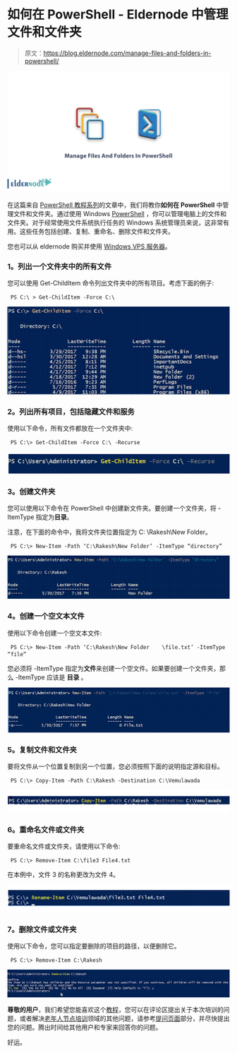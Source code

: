 # 如何在 PowerShell - Eldernode 中管理文件和文件夹

> 原文：<https://blog.eldernode.com/manage-files-and-folders-in-powershell/>

![How to Manage Files And Folders In PowerShell](img/8368afc14d6c93941a4d1c5cd02e1a65.png)

在这篇来自 [PowerShell 教程系列](https://eldernode.com/tag/powershell-commands/)的文章中，我们将教你**如何在 PowerShell** 中管理文件和文件夹。通过使用 Windows [PowerShell](https://docs.microsoft.com/en-us/powershell/scripting/overview#:~:text=PowerShell%20is%20a%20cross%2Dplatform,NET%20objects.) ，你可以管理电脑上的文件和文件夹。对于经常使用文件系统执行任务的 Windows 系统管理员来说，这非常有用。这些任务包括创建、复制、重命名、删除文件和文件夹。

您也可以从 eldernode 购买并使用 [Windows VPS 服务器](https://eldernode.com/windows-vps/)。

### 1。列出一个文件夹中的所有文件

您可以使用 Get-ChildItem 命令列出文件夹中的所有项目。考虑下面的例子:

```
 PS C:\ > Get-ChildItem -Force C:\ 
```

![manage files and folders in powershell-0](img/dfdfc0d6035763ec8e2017ddaeee9bdc.png)

### 2。列出所有项目，包括隐藏文件和服务

使用以下命令，所有文件都放在一个文件夹中:

```
 PS C:\> Get-ChildItem -Force C:\ -Recurse 
```

![manage files and folders in powershell-1](img/d4c602d22df57404cd2e6d113482b599.png)

### 3。创建文件夹

您可以使用以下命令在 PowerShell 中创建新文件夹。要创建一个文件夹，将 -ItemType 指定为**目录**。

注意，在下面的命令中，我将文件夹位置指定为 C: \Rakesh\New Folder。

```
 PS C:\> New-Item -Path ‘C:\Rakesh\New Folder’ -ItemType “directory” 
```

![manage files and folders in powershell-2](img/621c7841cd2aeaa84d16aba51b9f79b5.png)

### 4。创建一个空文本文件

使用以下命令创建一个空文本文件:

```
 PS C:\> New-Item -Path ‘C:\Rakesh\New Folder    \file.txt’ -ItemType “file” 
```

您必须将 -ItemType 指定为**文件**来创建一个空文件。如果要创建一个文件夹，那么 -ItemType 应该是 **目录** 。

![manage files and folders in powershell-3](img/6e8ba4d8c5e286e89e89e19291642208.png)

### 5。复制文件和文件夹

要将文件从一个位置复制到另一个位置，您必须按照下面的说明指定源和目标。

```
 PS C:\> Copy-Item -Path C:\Rakesh -Destination C:\Vemulawada 
```

![manage files and folders in powershell-4](img/2c793930ca4aa2236b8102f8518cb397.png)

### 6。重命名文件或文件夹

要重命名文件或文件夹，请使用以下命令:

```
 PS C:\> Remove-Item C:\file3 File4.txt 
```

在本例中，文件 3 的名称更改为文件 4。

![manage files and folders in powershell-5](img/1e1e26e4a28aca2a106d7771a61d4c32.png)

### 7。删除文件或文件夹

使用以下命令，您可以指定要删除的项目的路径，以便删除它。

```
 PS C:\> Remove-Item C:\Rakesh 
```

![manage files and folders in powershell-6](img/c94cefa547e3eed334b234a101e5aef6.png)

**尊敬的用户**，我们希望您能喜欢这个[教程](https://eldernode.com/category/tutorial/)，您可以在评论区提出关于本次培训的问题，或者解决[老年人节点培训](https://eldernode.com/blog/)领域的其他问题，请参考[提问页面](https://eldernode.com/ask)部分，并尽快提出您的问题。腾出时间给其他用户和专家来回答你的问题。

好运。